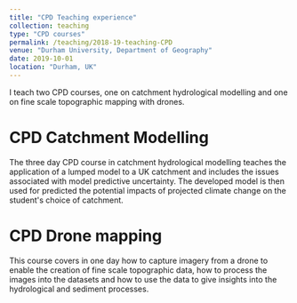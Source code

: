 ```yaml
---
title: "CPD Teaching experience"
collection: teaching
type: "CPD courses"
permalink: /teaching/2018-19-teaching-CPD
venue: "Durham University, Department of Geography"
date: 2019-10-01
location: "Durham, UK"
---
```

I teach two CPD courses, one on catchment hydrological modelling and one on fine scale topographic mapping with drones.

CPD Catchment Modelling
======
The three day CPD course in catchment hydrological modelling teaches the application of a lumped model to a UK catchment and includes the issues associated with model predictive uncertainty. The developed model is then used for predicted the potential impacts of projected climate change on the student's choice of catchment.

CPD Drone mapping
======
This course covers in one day how to capture imagery from a drone to enable the creation of fine scale topographic data, how to process the images into the datasets and how to use the data to give insights into the hydrological and sediment processes.
